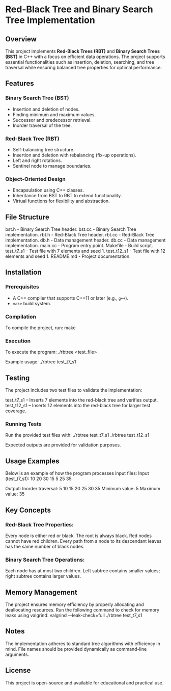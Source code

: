 # Red-Black Tree and Binary Search Tree Implementation

## Overview

This project implements **Red-Black Trees (RBT)** and **Binary Search Trees (BST)** in C++ with a focus on efficient data operations. The project supports essential functionalities such as insertion, deletion, searching, and tree traversal while ensuring balanced tree properties for optimal performance.

## Features

### Binary Search Tree (BST)
- Insertion and deletion of nodes.
- Finding minimum and maximum values.
- Successor and predecessor retrieval.
- Inorder traversal of the tree.

### Red-Black Tree (RBT)
- Self-balancing tree structure.
- Insertion and deletion with rebalancing (fix-up operations).
- Left and right rotations.
- Sentinel node to manage boundaries.

### Object-Oriented Design
- Encapsulation using C++ classes.
- Inheritance from BST to RBT to extend functionality.
- Virtual functions for flexibility and abstraction.

## File Structure

bst.h - Binary Search Tree header. 
bst.cc - Binary Search Tree implementation. 
rbt.h - Red-Black Tree header. 
rbt.cc - Red-Black Tree implementation. 
db.h - Data management header. 
db.cc - Data management implementation. 
main.cc - Program entry point. 
Makefile - Build script. 
test_t7_s1 - Test file with 7 elements and seed 1. 
test_t12_s1 - Test file with 12 elements and seed 1. 
README.md - Project documentation. 


## Installation

### Prerequisites
- A C++ compiler that supports C++11 or later (e.g., `g++`).
- `make` build system.

### Compilation

To compile the project, run:
make

### Execution
To execute the program:
./rbtree <test_file>

Example usage:
./rbtree test_t7_s1

## Testing
The project includes two test files to validate the implementation:

test_t7_s1 – Inserts 7 elements into the red-black tree and verifies output.
test_t12_s1 – Inserts 12 elements into the red-black tree for larger test coverage.

### Running Tests
Run the provided test files with:
./rbtree test_t7_s1
./rbtree test_t12_s1

Expected outputs are provided for validation purposes.

## Usage Examples
Below is an example of how the program processes input files:
Input (test_t7_s1):
10 20 30 15 5 25 35

Output:
Inorder traversal: 5 10 15 20 25 30 35
Minimum value: 5
Maximum value: 35

## Key Concepts
### Red-Black Tree Properties:

Every node is either red or black.
The root is always black.
Red nodes cannot have red children.
Every path from a node to its descendant leaves has the same number of black nodes.

### Binary Search Tree Operations:

Each node has at most two children.
Left subtree contains smaller values; right subtree contains larger values.

## Memory Management 
The project ensures memory efficiency by properly allocating and deallocating resources.
Run the following command to check for memory leaks using valgrind:
valgrind --leak-check=full ./rbtree test_t7_s1

## Notes
The implementation adheres to standard tree algorithms with efficiency in mind.
File names should be provided dynamically as command-line arguments.

## License
This project is open-source and available for educational and practical use.
